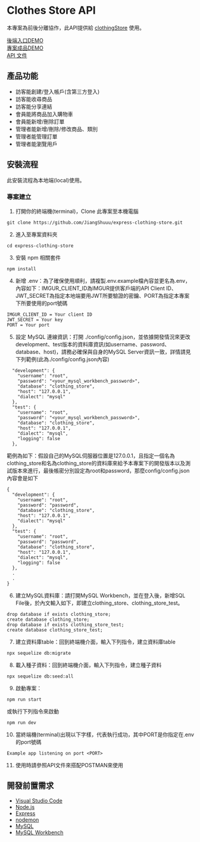 # Clothes Store API

本專案為前後分離協作，此API提供給 [clothingStore](https://github.com/JiangShuuu/vue3-clothingStore-ts) 使用。

[後端入口DEMO](https://express.jiangshuuu.com/)  
[專案成品DEMO](https://profile.jiangshuuu.com/)  
[API 文件](https://express.jiangshuuu.com/api-docs)

## 產品功能
- 訪客能創建/登入帳戶(含第三方登入)
- 訪客能收尋商品
- 訪客能分享連結
- 會員能將商品加入購物車
- 會員能新增/刪除訂單
- 管理者能新增/刪除/修改商品、類別
- 管理者能管理訂單
- 管理者能瀏覽用戶


## 安裝流程
此安裝流程為本地端(local)使用。

### 專案建立
1. 打開你的終端機(terminal)，Clone 此專案至本機電腦

```
git clone https://github.com/JiangShuuu/express-clothing-store.git
```

2. 進入至專案資料夾

```
cd express-clothing-store
```

3. 安裝 npm 相關套件

```
npm install
```

4. 新增 .env：為了確保使用順利，請複製.env.example檔內容並更名為.env，內容如下：IMGUR_CLIENT_ID為IMGUR提供客戶端的API Client ID、JWT_SECRET為指定本地端要用JWT所要驗證的密鑰、PORT為指定本專案下所要使用的port號碼
```
IMGUR_CLIENT_ID = Your client ID
JWT_SECRET = Your key
PORT = Your port
```

5. 設定 MySQL 連線資訊：打開 ./config/config.json，並依據開發情況來更改development、test版本的資料庫資訊(如username、password、database、host)，請務必確保與自身的MySQL Server資訊一致，詳情請見下列範例(此為./config/config.json內容)

```
  "development": {
    "username": "root",
    "password": "<your_mysql_workbench_password>",
    "database": "clothing_store",
    "host": "127.0.0.1",
    "dialect": "mysql"
  },
  "test": {
    "username": "root",
    "password": "<your_mysql_workbench_password>",
    "database": "clothing_store",
    "host": "127.0.0.1",
    "dialect": "mysql",
    "logging": false
  },
```

範例為如下：假設自己的MySQL伺服器位置是127.0.0.1，且指定一個名為clothing_store和名為clothing_store的資料庫來給予本專案下的開發版本以及測試版本來進行，最後帳密分別設定為root和password，那麼config/config.json內容會是如下
```
{
  "development": {
    "username": "root",
    "password": "password",
    "database": "clothing_store",
    "host": "127.0.0.1",
    "dialect": "mysql"
  },
  "test": {
    "username": "root",
    "password": "password",
    "database": "clothing_store",
    "host": "127.0.0.1",
    "dialect": "mysql",
    "logging": false
  },
  .
  .
}
```

6. 建立MySQL資料庫：請打開MySQL Workbench，並在登入後，新增SQL File後，於內文輸入如下，即建立clothing_store、clothing_store_test。

```
drop database if exists clothing_store;
create database clothing_store;
drop database if exists clothing_store_test;
create database clothing_store_test;
```


7. 建立資料庫table：回到終端機介面，輸入下列指令，建立資料庫table

```
npx sequelize db:migrate
```

8. 載入種子資料：回到終端機介面，輸入下列指令，建立種子資料

```
npx sequelize db:seed:all
```

9. 啟動專案：

```
npm run start 
```
或執行下列指令來啟動
```
npm run dev
```

10. 當終端機(terminal)出現以下字樣，代表執行成功，其中PORT是你指定在.env的port號碼

```
Example app listening on port <PORT>
```

11. 使用時請參照API文件來搭配POSTMAN來使用

## 開發前置需求
- [Visual Studio Code](https://code.visualstudio.com/)
- [Node.js](https://nodejs.org/en/)
- [Express](https://www.npmjs.com/package/express)
- [nodemon](https://www.npmjs.com/package/nodemon)
- [MySQL](https://www.mysql.com/)
- [MySQL Workbench](https://dev.mysql.com/downloads/mysql/)